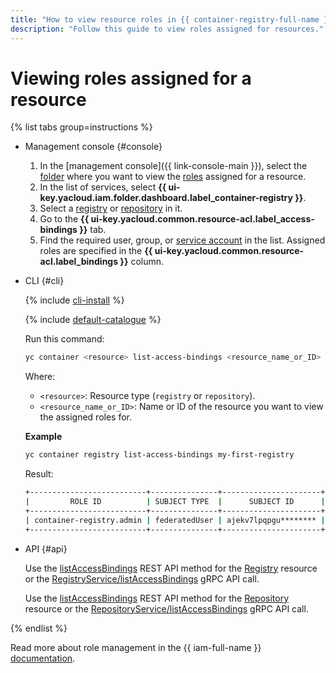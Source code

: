 ```yaml
---
title: "How to view resource roles in {{ container-registry-full-name }}"
description: "Follow this guide to view roles assigned for resources."
---
```


# Viewing roles assigned for a resource

{% list tabs group=instructions %}

- Management console {#console}

  1. In the [management console]({{ link-console-main }}), select the [folder](../../../resource-manager/concepts/resources-hierarchy.md#folder) where you want to view the [roles](../../../iam/concepts/access-control/roles.md) assigned for a resource.
  1. In the list of services, select **{{ ui-key.yacloud.iam.folder.dashboard.label_container-registry }}**.
  1. Select a [registry](../../concepts/registry.md) or [repository](../../concepts/repository.md) in it.
  1. Go to the **{{ ui-key.yacloud.common.resource-acl.label_access-bindings }}** tab.
  1. Find the required user, group, or [service account](../../../iam/concepts/users/service-accounts.md) in the list. Assigned roles are specified in the **{{ ui-key.yacloud.common.resource-acl.label_bindings }}** column.

- CLI {#cli}

   {% include [cli-install](../../../_includes/cli-install.md) %}

   {% include [default-catalogue](../../../_includes/default-catalogue.md) %}

   Run this command:

   ```bash
   yc container <resource> list-access-bindings <resource_name_or_ID>
   ```

   Where:
   * `<resource>`: Resource type (`registry` or `repository`).
   * `<resource_name_or_ID>`: Name or ID of the resource you want to view the assigned roles for.

   **Example**

   ```bash
   yc container registry list-access-bindings my-first-registry
   ```

   Result:

   ```bash
   +--------------------------+---------------+----------------------+
   |         ROLE ID          | SUBJECT TYPE  |      SUBJECT ID      |
   +--------------------------+---------------+----------------------+
   | container-registry.admin | federatedUser | ajekv7lpqpgu******** |
   +--------------------------+---------------+----------------------+
   ```

- API {#api}

  Use the [listAccessBindings](../../api-ref/Registry/listAccessBindings.md) REST API method for the [Registry](../../api-ref/Registry/index.md) resource or the [RegistryService/listAccessBindings](../../api-ref/grpc/registry_service.md#UpdateAccessBindings) gRPC API call.

  Use the [listAccessBindings](../../api-ref/Repository/listAccessBindings.md) REST API method for the [Repository](../../api-ref/Repository/index.md) resource or the [RepositoryService/listAccessBindings](../../api-ref/grpc/repository_service.md#UpdateAccessBindings) gRPC API call.

{% endlist %}

Read more about role management in the {{ iam-full-name }} [documentation](../../../iam/concepts/index.md).
